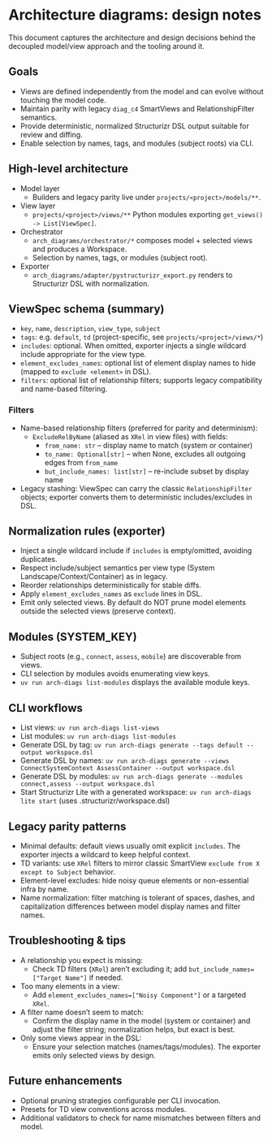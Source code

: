 # Architecture diagrams: design notes

This document captures the architecture and design decisions behind the decoupled model/view approach and the tooling around it.

## Goals
- Views are defined independently from the model and can evolve without touching the model code.
- Maintain parity with legacy `diag_c4` SmartViews and RelationshipFilter semantics.
- Provide deterministic, normalized Structurizr DSL output suitable for review and diffing.
- Enable selection by names, tags, and modules (subject roots) via CLI.

## High-level architecture
- Model layer
  - Builders and legacy parity live under `projects/<project>/models/**`.
- View layer
  - `projects/<project>/views/**` Python modules exporting `get_views() -> List[ViewSpec]`.
- Orchestrator
  - `arch_diagrams/orchestrator/*` composes model + selected views and produces a Workspace.
  - Selection by names, tags, or modules (subject root).
- Exporter
  - `arch_diagrams/adapter/pystructurizr_export.py` renders to Structurizr DSL with normalization.

## ViewSpec schema (summary)
- `key`, `name`, `description`, `view_type`, `subject`
- `tags`: e.g. `default`, `td` (project-specific, see `projects/<project>/views/*`)
- `includes`: optional. When omitted, exporter injects a single wildcard include appropriate for the view type.
- `element_excludes_names`: optional list of element display names to hide (mapped to `exclude <element>` in DSL).
- `filters`: optional list of relationship filters; supports legacy compatibility and name-based filtering.

### Filters
- Name-based relationship filters (preferred for parity and determinism):
  - `ExcludeRelByName` (aliased as `XRel` in view files) with fields:
    - `from_name: str` – display name to match (system or container)
    - `to_name: Optional[str]` – when None, excludes all outgoing edges from `from_name`
    - `but_include_names: list[str]` – re-include subset by display name
- Legacy stashing: ViewSpec can carry the classic `RelationshipFilter` objects; exporter converts them to deterministic includes/excludes in DSL.

## Normalization rules (exporter)
- Inject a single wildcard include if `includes` is empty/omitted, avoiding duplicates.
- Respect include/subject semantics per view type (System Landscape/Context/Container) as in legacy.
- Reorder relationships deterministically for stable diffs.
- Apply `element_excludes_names` as `exclude` lines in DSL.
- Emit only selected views. By default do NOT prune model elements outside the selected views (preserve context).

## Modules (SYSTEM_KEY)
- Subject roots (e.g., `connect`, `assess`, `mobile`) are discoverable from views.
- CLI selection by modules avoids enumerating view keys.
- `uv run arch-diags list-modules` displays the available module keys.

## CLI workflows
- List views: `uv run arch-diags list-views`
- List modules: `uv run arch-diags list-modules`
- Generate DSL by tag: `uv run arch-diags generate --tags default --output workspace.dsl`
- Generate DSL by names: `uv run arch-diags generate --views ConnectSystemContext AssessContainer --output workspace.dsl`
- Generate DSL by modules: `uv run arch-diags generate --modules connect,assess --output workspace.dsl`
- Start Structurizr Lite with a generated workspace: `uv run arch-diags lite start` (uses .structurizr/workspace.dsl)

## Legacy parity patterns
- Minimal defaults: default views usually omit explicit `includes`. The exporter injects a wildcard to keep helpful context.
- TD variants: use `XRel` filters to mirror classic SmartView `exclude from X except to Subject` behavior.
- Element-level excludes: hide noisy queue elements or non-essential infra by name.
- Name normalization: filter matching is tolerant of spaces, dashes, and capitalization differences between model display names and filter names.

## Troubleshooting & tips
- A relationship you expect is missing:
  - Check TD filters (`XRel`) aren’t excluding it; add `but_include_names=["Target Name"]` if needed.
- Too many elements in a view:
  - Add `element_excludes_names=["Noisy Component"]` or a targeted `XRel`.
- A filter name doesn’t seem to match:
  - Confirm the display name in the model (system or container) and adjust the filter string; normalization helps, but exact is best.
- Only some views appear in the DSL:
  - Ensure your selection matches (names/tags/modules). The exporter emits only selected views by design.

## Future enhancements
- Optional pruning strategies configurable per CLI invocation.
- Presets for TD view conventions across modules.
- Additional validators to check for name mismatches between filters and model.
